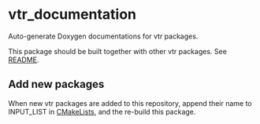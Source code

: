 # vtr_documentation
Auto-generate Doxygen documentations for vtr packages.

This package should be built together with other vtr packages. See [README](../../README.md).

## Add new packages

When new vtr packages are added to this repository, append their name to INPUT_LIST in [CMakeLists](./CmakeLists.txt), and the re-build this package.
